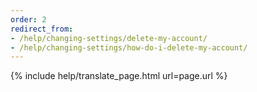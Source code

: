 ```yaml
---
order: 2
redirect_from:
- /help/changing-settings/delete-my-account/
- /help/changing-settings/how-do-i-delete-my-account/
---
```


{% include help/translate_page.html url=page.url %}
